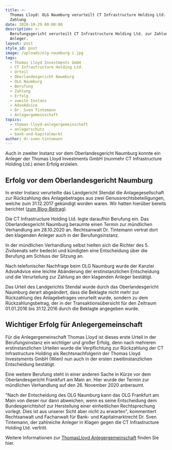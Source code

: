 ```yaml
---
title: >-
  Thomas Lloyd: OLG Naumburg verurteilt CT Infrastructure Holding Ltd. zur
  Zahlung
date: 2020-10-29 00:00:00
description: >-
  Berufungsgericht verurteilt CT Infrastructure Holding Ltd. zur Zahlung an
  Anleger.
layout: post
style_id: post
image: /uploads/olg-naumburg-i.jpg
tags:
  - Thomas Lloyd Investments GmbH
  - CT Infrastructure Holding Ltd.
  - Urteil
  - Oberlandesgericht Naumburg
  - OLG Naumburg
  - Berufung
  - Zahlung
  - Erfolg
  - zweite Instanz
  - AdvoAdvice
  - Dr. Sven Tintemann
  - Anlegergemeinschaft
topics:
  - thomas-lloyd-anlegergemeinschaft
  - anlegerschutz
  - bank-und-kapitalmarkt
author: dr-sven-tintemann
---
```

Auch in zweiter Instanz vor dem Oberlandesgericht Naumburg konnte ein Anleger der Thomas Lloyd Investments GmbH (nunmehr CT Infrastructure Holding Ltd.) einen Erfolg erzielen.

## Erfolg vor dem Oberlandesgericht Naumburg

In erster Instanz verurteilte das Landgericht Stendal die Anlagegesellschaft zur Rückzahlung des Anlagebetrages aus zwei Genussrechtsbeteiligungen, welche zum 31.12.2017 gekündigt worden waren. Wir hatten hierüber bereits berichtet ([zum Blog-Beitrag](/blog/thomas-lloyd-zweites-urteil-f%C3%BCr-anleger-erstritten/)).&nbsp;

Die CT Infrastructure Holding Ltd. legte daraufhin Berufung ein. Das Oberlandesgericht Naumburg beraumte einen Termin zur mündlichen Verhandlung am 28.10.2020 an. Rechtsanwalt Dr. Tintemann vertrat dort den klagenden Anleger auch in der Berufungsinstanz.&nbsp;

In der mündlichen Verhandlung selbst hielten sich die Richter des 5. Zivilsenats sehr bedeckt und kündigten eine Entscheidung über die Berufung am Schluss der Sitzung an.

Nach telefonischer Nachfrage beim OLG Naumburg wurde der Kanzlei AdvoAdvice eine leichte Abänderung der erstinstanzlichen Entscheidung und die Verurteilung zur Zahlung an den klagenden Anleger bestätigt.

Das Urteil des Landgerichts Stendal wurde durch das Oberlandesgericht Naumburg derart abgeändert, dass die Beklagte nicht mehr zur Rückzahlung des Anlagebetrages verurteilt wurde, sondern zu dem Rückzahlungsbetrag, der in der Transaktionsübersicht für den Zeitraum 01.01.2016 bis 31.12.2016 durch die Beklagte angegeben wurde.

## Wichtiger Erfolg für Anlegergemeinschaft

Für die Anlegergemeinschaft Thomas Lloyd ist dieses erste Urteil in der Berufungsinstanz ein wichtiger und großer Erfolg, denn nach mehreren erstinstanzlichen Urteilen wurde die Verpflichtung zur Rückzahlung der CT Infrastructure Holding als Rechtsnachfolgerin der Thomas Lloyd Investsments GmbH (Wien) nun auch in der ersten zweitinstanzlichen Entscheidung bestätigt.

Eine weitere Berufung steht in einer anderen Sache in Kürze vor dem Oberlandesgericht Frankfurt am Main an. Hier wurde der Termin zur mündlichen Verhandlung auf den 26. November 2020 anberaumt.

"Nach der Entscheidung des OLG Naumburg kann das OLG Frankfurt am Main von dieser nur dann abweichen, wenn es seine Entscheidung dem Bundesgerichtshof zur Herstellung einer einheitlichen Rechtsprechung vorlegt. Dies ist aus unserer Sicht aber nicht zu erwarten", kommentiert Rechtsanwalt und Fachanwalt für Bank- und Kapitalmarktrecht Dr. Sven Tintemann, der zahlreiche Anleger in Klagen gegen die CT Infrastructure Holding Ltd. vertritt.&nbsp;

Weitere Informationen zur [ThomasLloyd Anlegergemeinschaft](/themen/thomas-lloyd-anlegergemeinschaft/) finden Sie hier.&nbsp;